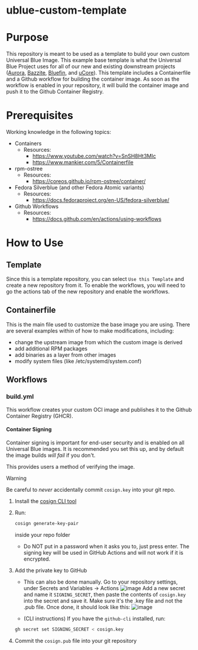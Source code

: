 # ublue-custom-template

# Purpose

This repository is meant to be used as a template to build your own custom Universal Blue Image. This example base template is what the Universal Blue Project uses for all of our new and existing downstream projects ([Aurora](https://getaurora.dev/), [Bazzite](https://bazzite.gg/), [Bluefin](https://projectbluefin.io/), and [uCore](https://projectucore.io/)). This template includes a Containerfile and a Github workflow for building the container image. As soon as the workflow is enabled in your repository, it will build the container image and push it to the Github Container Registry.

# Prerequisites

Working knowledge in the following topics:

- Containers
  - Resources:
    - https://www.youtube.com/watch?v=SnSH8Ht3MIc
    - https://www.mankier.com/5/Containerfile
- rpm-ostree
  - Resources:
    - https://coreos.github.io/rpm-ostree/container/
- Fedora Silverblue (and other Fedora Atomic variants)
  - Resources:
    - https://docs.fedoraproject.org/en-US/fedora-silverblue/
- Github Workflows
  - Resources:
    - https://docs.github.com/en/actions/using-workflows

# How to Use

## Template

Since this is a template repository, you can select `Use this Template` and create a new repository from it. To enable the workflows, you will need to go the actions tab of the new repository and enable the workflows.

## Containerfile

This is the main file used to customize the base image you are using. There are several examples within of how to make modifications, including:
- change the upstream image from which the custom image is derived
- add additional RPM packages
- add binaries as a layer from other images
- modify system files (like /etc/systemd/system.conf)

## Workflows

### build.yml

This workflow creates your custom OCI image and publishes it to the Github Container Registry (GHCR).

#### Container Signing

Container signing is important for end-user security and is enabled on all Universal Blue images. It is recommended you set this up, and by default the image builds *will fail* if you don't.

This provides users a method of verifying the image.

> [!WARNING]
> Be careful to *never* accidentally commit `cosign.key` into your git repo.

1. Install the [cosign CLI tool](https://edu.chainguard.dev/open-source/sigstore/cosign/how-to-install-cosign/#installing-cosign-with-the-cosign-binary)

2. Run:

    ```bash
    cosign generate-key-pair
    ```

    inside your repo folder
    - Do NOT put in a password when it asks you to, just press enter. The signing key will be used in GitHub Actions and will not work if it is encrypted.

3. Add the private key to GitHub

    - This can also be done manually. Go to your repository settings, under Secrets and Variables -> Actions
    ![image](https://user-images.githubusercontent.com/1264109/216735595-0ecf1b66-b9ee-439e-87d7-c8cc43c2110a.png)
    Add a new secret and name it `SIGNING_SECRET`, then paste the contents of `cosign.key` into the secret and save it. Make sure it's the .key file and not the .pub file. Once done, it should look like this:
    ![image](https://user-images.githubusercontent.com/1264109/216735690-2d19271f-cee2-45ac-a039-23e6a4c16b34.png)

    - (CLI instructions) If you have the `github-cli` installed, run:

    ```bash
    gh secret set SIGNING_SECRET < cosign.key
    ```

4. Commit the `cosign.pub` file into your git repository